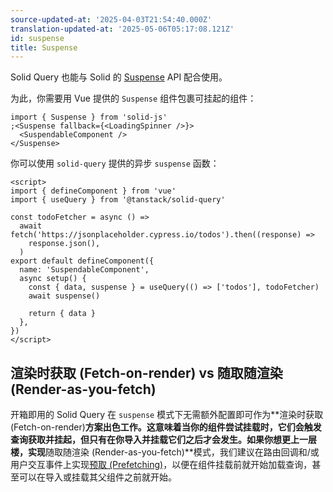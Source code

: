 ```yaml
---
source-updated-at: '2025-04-03T21:54:40.000Z'
translation-updated-at: '2025-05-06T05:17:08.121Z'
id: suspense
title: Suspense
---
```

Solid Query 也能与 Solid 的 [Suspense](https://docs.solidjs.com/reference/components/suspense) API 配合使用。

为此，你需要用 Vue 提供的 `Suspense` 组件包裹可挂起的组件：

```tsx
import { Suspense } from 'solid-js'
;<Suspense fallback={<LoadingSpinner />}>
  <SuspendableComponent />
</Suspense>
```

你可以使用 `solid-query` 提供的异步 `suspense` 函数：

```vue
<script>
import { defineComponent } from 'vue'
import { useQuery } from '@tanstack/solid-query'

const todoFetcher = async () =>
  await fetch('https://jsonplaceholder.cypress.io/todos').then((response) =>
    response.json(),
  )
export default defineComponent({
  name: 'SuspendableComponent',
  async setup() {
    const { data, suspense } = useQuery(() => ['todos'], todoFetcher)
    await suspense()

    return { data }
  },
})
</script>
```

## 渲染时获取 (Fetch-on-render) vs 随取随渲染 (Render-as-you-fetch)

开箱即用的 Solid Query 在 `suspense` 模式下无需额外配置即可作为**渲染时获取 (Fetch-on-render)**方案出色工作。这意味着当你的组件尝试挂载时，它们会触发查询获取并挂起，但只有在你导入并挂载它们之后才会发生。如果你想更上一层楼，实现**随取随渲染 (Render-as-you-fetch)**模式，我们建议在路由回调和/或用户交互事件上实现[预取 (Prefetching)](../prefetching)，以便在组件挂载前就开始加载查询，甚至可以在导入或挂载其父组件之前就开始。
